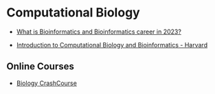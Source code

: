 # Computational Biology

- [What is Bioinformatics and Bioinformatics career in 2023?](https://www.youtube.com/watch?v=xMCeOA_3n-g)

- [Introduction to Computational Biology and Bioinformatics - Harvard](https://www.youtube.com/playlist?list=PLbPEDlpfW75n3GEnjDtEh1FI1oku7z_ME)

## Online Courses

- [Biology	CrashCourse](https://www.youtube.com/playlist?list=PL8dPuuaLjXtPW_ofbxdHNciuLoTRLPMgB)
